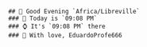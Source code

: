 
        ## 👋 Good Evening `Africa/Libreville`
        ### 📅 Today is `09:08 PM`
        ### ⌚ It's `09:08 PM` there
        ### 🎩 With love, EduardoProfe666 
        